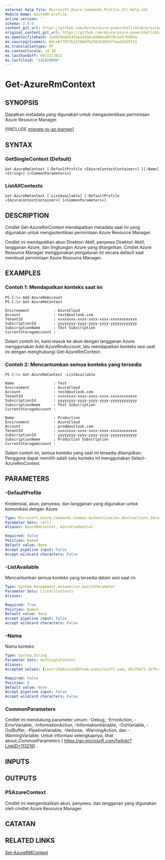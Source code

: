 ```yaml
---
external help file: Microsoft.Azure.Commands.Profile.dll-Help.xml
Module Name: AzureRM.profile
online version: ''
schema: 2.0.0
content_git_url: https://github.com/Azure/azure-powershell/blob/preview/src/ResourceManager/Profile/Commands.Profile/help/Get-AzureRmContext.md
original_content_git_url: https://github.com/Azure/azure-powershell/blob/preview/src/ResourceManager/Profile/Commands.Profile/help/Get-AzureRmContext.md
ms.openlocfilehash: 3ad029e84245aee45bbcdd08ea0d78c5e57b985e
ms.sourcegitcommit: 6dce6f7972b2236b87b25b31465bffaad2435711
ms.translationtype: MT
ms.contentlocale: id-ID
ms.lasthandoff: 09/13/2021
ms.locfileid: "132420090"
---
```

# Get-AzureRmContext

## SYNOPSIS
Dapatkan metadata yang digunakan untuk mengautentikasi permintaan Azure Resource Manager.

[!INCLUDE [migrate-to-az-banner](../../includes/migrate-to-az-banner.md)]

## SYNTAX

### GetSingleContext (Default)
```
Get-AzureRmContext [-DefaultProfile <IAzureContextContainer>] [[-Name] <String>] [<CommonParameters>]
```

### ListAllContexts
```
Get-AzureRmContext [-ListAvailable] [-DefaultProfile <IAzureContextContainer>] [<CommonParameters>]
```

## DESCRIPTION
Cmdlet Get-AzureRmContext mendapatkan metadata saat ini yang digunakan untuk mengautentikasi permintaan Azure Resource Manager.

Cmdlet ini mendapatkan akun Direktori Aktif, penyewa Direktori Aktif, langganan Azure, dan lingkungan Azure yang ditargetkan.
Cmdlet Azure Resource Manager menggunakan pengaturan ini secara default saat membuat permintaan Azure Resource Manager.

## EXAMPLES

### Contoh 1: Mendapatkan konteks saat ini
```
PS C:\> Add-AzureRmAccount
PS C:\> Get-AzureRmContext

Environment           : AzureCloud
Account               : test@outlook.com
TenantId              : xxxxxxxx-xxxx-xxxx-xxxx-xxxxxxxxxxxx
SubscriptionId        : yyyyyyyy-yyyy-yyyy-yyyy-yyyyyyyyyyyy
SubscriptionName      : Test Subscription
CurrentStorageAccount :
```

Dalam contoh ini, kami masuk ke akun dengan langganan Azure menggunakan Add-AzureRmAccount, lalu mendapatkan konteks sesi saat ini dengan menghubungi Get-AzureRmContext.

### Contoh 2: Mencantumkan semua konteks yang tersedia
```
PS C:\> Get-AzureRmContext -ListAvailable

Name                  : Test
Environment           : AzureCloud
Account               : test@outlook.com
TenantId              : xxxxxxxx-xxxx-xxxx-xxxx-xxxxxxxxxxxx
SubscriptionId        : yyyyyyyy-yyyy-yyyy-yyyy-yyyyyyyyyyyy
SubscriptionName      : Test Subscription
CurrentStorageAccount :

Name                  : Production
Environment           : AzureCloud
Account               : prod@outlook.com
TenantId              : xxxxxxxx-xxxx-xxxx-xxxx-xxxxxxxxxxxx
SubscriptionId        : yyyyyyyy-yyyy-yyyy-yyyy-yyyyyyyyyyyy
SubscriptionName      : Production Subscription
CurrentStorageAccount :
```

Dalam contoh ini, semua konteks yang saat ini tersedia ditampilkan.  Pengguna dapat memilih salah satu konteks ini menggunakan Select-AzureRmContext.

## PARAMETERS

### -DefaultProfile
Kredensial, akun, penyewa, dan langganan yang digunakan untuk komunikasi dengan Azure

```yaml
Type: Microsoft.Azure.Commands.Common.Authentication.Abstractions.IAzureContextContainer
Parameter Sets: (All)
Aliases: AzureRmContext, AzureCredential

Required: False
Position: Named
Default value: None
Accept pipeline input: False
Accept wildcard characters: False
```

### -ListAvailable
Mencantumkan semua konteks yang tersedia dalam sesi saat ini.

```yaml
Type: System.Management.Automation.SwitchParameter
Parameter Sets: ListAllContexts
Aliases: 

Required: True
Position: Named
Default value: None
Accept pipeline input: False
Accept wildcard characters: False
```

### -Nama
Nama konteks

```yaml
Type: System.String
Parameter Sets: GetSingleContext
Aliases: 
Accepted values: [contrib@AzureSDKTeam.onmicrosoft.com, 0b1f6471-1bf0-4dda-aec3-cb9272f09590], [markcowl@microsoft.com, 00977cdb-163f-435f-9c32-39ec8ae61f4d]

Required: False
Position: 0
Default value: None
Accept pipeline input: False
Accept wildcard characters: False
```

### CommonParameters
Cmdlet ini mendukung parameter umum: -Debug, -ErrorAction, -ErrorVariable, -InformationAction, -InformationVariable, -OutVariable, -OutBuffer, -PipelineVariable, -Verbose, -WarningAction, dan -WarningVariable. Untuk informasi selengkapnya, lihat about_CommonParameters ( https://go.microsoft.com/fwlink/?LinkID=113216) .

## INPUTS

## OUTPUTS

### PSAzureContext
Cmdlet ini mengembalikan akun, penyewa, dan langganan yang digunakan oleh cmdlet Azure Resource Manager.

## CATATAN

## RELATED LINKS

[Set-AzureRMContext](./Set-AzureRMContext.md)


